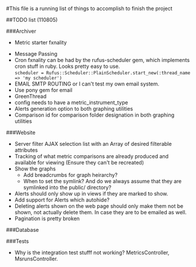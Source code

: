 #This file is a running list of things to accomplish to finish the project

##TODO list (110805)

###Archiver
-	Metric starter fxnality
*	Message Passing
* Cron fxnality can be had by the rufus-scheduler gem, which implements cron stuff in ruby.  Looks pretty easy to use.  
		`scheduler = Rufus::Scheduler::PlainScheduler.start_new(:thread_name => 'my scheduler')`
* EMAIL SMTP ROUTING or I can't test my own email system.
* Use pony gem for email
* GreenThread
* config needs to have a metric\_instrument\_type
* Alerts generation option to both graphing utilities
* Comparison id for comparison folder designation in both graphing utilities

###Website
  - Server filter AJAX selection list with an Array of desired filterable attributes
  - Tracking of what metric comparisons are already produced and available for viewing (Ensure they can't be recreated)
  - Show the graphs
    - Add breadcrumbs for graph heirarchy?
    - When to set the symlink? And do we always assume that they are
      symlinked into the public/ directory?
  - Alerts should only show up in views if they are marked to show.
  - Add support for Alerts which autohide?
  - Deleting alerts shown on the web page should only make them not be
    shown, not actually delete them. In case they are to be emailed as
    well.
  - Pagination is pretty broken

###Database


###Tests
* Why is the integration test stufff not working? MetricsController,
  MsrunsController.
